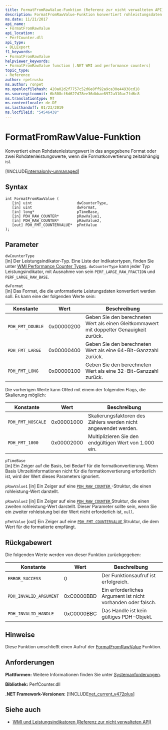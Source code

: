 ```yaml
---
title: FormatFromRawValue-Funktion (Referenz zur nicht verwalteten API)
description: FormatFromRawValue-Funktion konvertiert rohleistungsdaten mehr in einem angegebenen Format.
ms.date: 11/21/2017
api_name:
- FormatFromRawValue
api_location:
- PerfCounter.dll
api_type:
- DLLExport
f1_keywords:
- FormatFromRawValue
helpviewer_keywords:
- FormatFromRawValue function [.NET WMI and performance counters]
topic_type:
- Reference
author: rpetrusha
ms.author: ronpet
ms.openlocfilehash: 420a02d2f7757c52d6e8ff92a9ca30e44938cd18
ms.sourcegitcommit: 6b308cf6d627d78ee36dbbae8972a310ac7fd6c8
ms.translationtype: MT
ms.contentlocale: de-DE
ms.lasthandoff: 01/23/2019
ms.locfileid: "54546438"
---
```

# <a name="formatfromrawvalue-function"></a>FormatFromRawValue-Funktion
Konvertiert einen Rohdatenleistungswert in das angegebene Format oder zwei Rohdatenleistungswerte, wenn die Formatkonvertierung zeitabhängig ist.   
  
[!INCLUDE[internalonly-unmanaged](../../../../includes/internalonly-unmanaged.md)]
  
## <a name="syntax"></a>Syntax  
  
```  
int FormatFromRawValue (
   [in] uint                    dwCounterType, 
   [in] uint                    dwFormat, 
   [in] long*                   pTimeBase,
   [in] PDH_RAW_COUNTER*        pRawValue1,
   [in] PDH_RAW_COUNTER*        pRawValue2,
   [out] PDH_FMT_COUNTERVALUE*  pFmtValue
); 
```  

## <a name="parameters"></a>Parameter

`dwCounterType`  
[in] Der Leistungsindikator-Typ. Eine Liste der Indikatortypen, finden Sie unter [WMI Performance Counter Types](/windows/desktop/WmiSdk/wmi-performance-counter-types). `dwCounterType` kann jeder Typ Leistungsindikator, mit Ausnahme von sein `PERF_LARGE_RAW_FRACTION` und `PERF_LARGE_RAW_BASE`. 

`dwFormat`  
[in] Das Format, die die unformatierte Leistungsdaten konvertiert werden soll. Es kann eine der folgenden Werte sein:

|Konstante  |Wert  |Beschreibung |
|---------|---------|---------|
| `PDH_FMT_DOUBLE` |0x00000200 | Geben Sie den berechneten Wert als einen Gleitkommawert mit doppelter Genauigkeit zurück. | 
| `PDH_FMT_LARGE` | 0x00000400 | Geben Sie den berechneten Wert als eine 64-Bit-Ganzzahl zurück. |
| `PDH_FMT_LONG` | 0x00000100 | Geben Sie den berechneten Wert als eine 32-Bit-Ganzzahl zurück. |

Die vorherigen Werte kann ORed mit einem der folgenden Flags, die Skalierung möglich:

|Konstante  |Wert  |Beschreibung |
|---------|---------|---------|
| `PDH_FMT_NOSCALE` | 0x00001000 | Skalierungsfaktoren des Zählers werden nicht angewendet werden. |
| `PDH_FMT_1000` | 0x00002000 | Multiplizieren Sie den endgültigen Wert von 1.000 ein. | 

`pTimeBase`  
[in] Ein Zeiger auf die Basis, bei Bedarf für die formatkonvertierung. Wenn Basis Uhrzeitinformationen nicht für die formatkonvertierung erforderlich ist, wird der Wert dieses Parameters ignoriert.

`pRawValue1` [in] Ein Zeiger auf eine [ `PDH_RAW_COUNTER` ](/windows/desktop/api/pdh/ns-pdh-_pdh_raw_counter) -Struktur, die einen rohleistung-Wert darstellt.

`pRawValue2` [in] Ein Zeiger auf eine [ `PDH_RAW_COUNTER` ](/windows/desktop/api/pdh/ns-pdh-_pdh_raw_counter) Struktur, die einen zweiten rohleistung-Wert darstellt. Dieser Parameter sollte sein, wenn Sie ein zweiter rohleistung bei der Wert nicht erforderlich ist, `null`.

`pFmtValue` [out] Ein Zeiger auf eine [ `PDH_FMT_COUNTERVALUE` ](/windows/desktop/api/pdh/ns-pdh-_pdh_fmt_countervalue) Struktur, die dem Wert für die formatierte empfängt.

## <a name="return-value"></a>Rückgabewert

Die folgenden Werte werden von dieser Funktion zurückgegeben:

|Konstante  |Wert  |Beschreibung  |
|---------|---------|---------|
| `ERROR_SUCCESS` | 0 | Der Funktionsaufruf ist erfolgreich. |
| `PDH_INVALID_ARGUMENT` | 0xC0000BBD | Ein erforderliches Argument ist nicht vorhanden oder falsch. | 
| `PDH_INVALID_HANDLE` | 0xC0000BBC | Das Handle ist kein gültiges PDH-Objekt. |
  
## <a name="remarks"></a>Hinweise

Diese Funktion umschließt einen Aufruf der [FormatFromRawValue](https://docs.microsoft.com/previous-versions/dotnet/netframework-3.0/ms231047%28v=vs.85%29) Funktion.

## <a name="requirements"></a>Anforderungen  
 **Plattformen:** Weitere Informationen finden Sie unter [Systemanforderungen](../../../../docs/framework/get-started/system-requirements.md).  
  
 **Bibliothek:** PerfCounter.dll  
  
 **.NET Framework-Versionen:** [!INCLUDE[net_current_v472plus](../../../../includes/net-current-v472plus.md)]  
  
## <a name="see-also"></a>Siehe auch
- [WMI und Leistungsindikatoren (Referenz zur nicht verwalteten API)](index.md)
